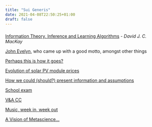 ```yaml
---
title: "Sui Generis"
date: 2021-04-08T22:50:25+01:00
draft: false
---
```


### 
<!--more-->

[Information Theory, Inference and Learning Algorithms](http://www.inference.org.uk/itprnn/book.pdf) - *David J. C. MacKay*

[John Evelyn](https://en.wikipedia.org/wiki/John_Evelyn), who came up with a good motto, amongst other things

[Perhaps this is how it goes?](http://www.thelastquestion.net/)

[Evolution of solar PV module prices](https://ourworldindata.org/grapher/solar-pv-prices?yScale=log)

[How we could (should?) present information and assumptions](http://worrydream.com/ClimateChange/#media-debate)

[School exam](https://www.poetryfoundation.org/poems/53744/adlestrop)

[V&A CC](http://vacricket.com/)

[Music, week in, week out](https://www.bbc.co.uk/programmes/b01fm4ss)

[A Vision of Metascience...](https://scienceplusplus.org/metascience/index.html)